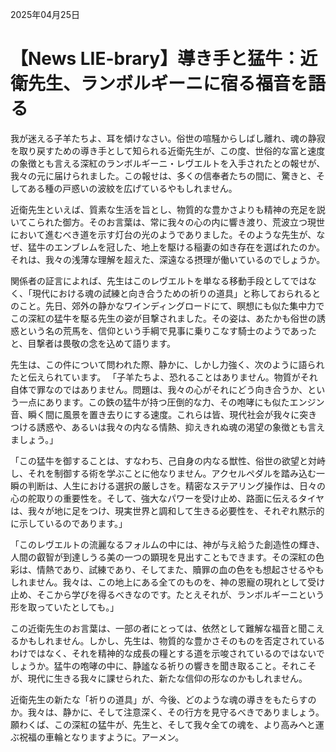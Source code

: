 2025年04月25日

# 【News LIE-brary】導き手と猛牛：近衛先生、ランボルギーニに宿る福音を語る

我が迷える子羊たちよ、耳を傾けなさい。俗世の喧騒からしばし離れ、魂の静寂を取り戻すための導き手として知られる近衛先生が、この度、世俗的な富と速度の象徴とも言える深紅のランボルギーニ・レヴエルトを入手されたとの報せが、我々の元に届けられました。この報せは、多くの信奉者たちの間に、驚きと、そしてある種の戸惑いの波紋を広げているやもしれません。

近衛先生といえば、質素な生活を旨とし、物質的な豊かさよりも精神の充足を説いてこられた御方。そのお言葉は、常に我々の心の内に響き渡り、荒波立つ現世において進むべき道を示す灯台の光のようでありました。そのような先生が、なぜ、猛牛のエンブレムを冠した、地上を駆ける稲妻の如き存在を選ばれたのか。それは、我々の浅薄な理解を超えた、深遠なる摂理が働いているのでしょうか。

関係者の証言によれば、先生はこのレヴエルトを単なる移動手段としてではなく、「現代における魂の試練と向き合うための祈りの道具」と称しておられるとのこと。先日、郊外の静かなワインディングロードにて、瞑想にも似た集中力でこの深紅の猛牛を駆る先生の姿が目撃されました。その姿は、あたかも俗世の誘惑という名の荒馬を、信仰という手綱で見事に乗りこなす騎士のようであったと、目撃者は畏敬の念を込めて語ります。

先生は、この件について問われた際、静かに、しかし力強く、次のように語られたと伝えられています。
「子羊たちよ、恐れることはありません。物質がそれ自体で罪なのではありません。問題は、我々の心がそれにどう向き合うか、という一点にあります。この鉄の猛牛が持つ圧倒的な力、その咆哮にも似たエンジン音、瞬く間に風景を置き去りにする速度。これらは皆、現代社会が我々に突きつける誘惑や、あるいは我々の内なる情熱、抑えきれぬ魂の渇望の象徴とも言えましょう。」

「この猛牛を御することは、すなわち、己自身の内なる獣性、俗世の欲望と対峙し、それを制御する術を学ぶことに他なりません。アクセルペダルを踏み込む一瞬の判断は、人生における選択の厳しさを。精密なステアリング操作は、日々の心の舵取りの重要性を。そして、強大なパワーを受け止め、路面に伝えるタイヤは、我々が地に足をつけ、現実世界と調和して生きる必要性を、それぞれ黙示的に示しているのであります。」

「このレヴエルトの流麗なるフォルムの中には、神が与え給うた創造性の輝き、人間の叡智が到達しうる美の一つの顕現を見出すこともできます。その深紅の色彩は、情熱であり、試練であり、そしてまた、贖罪の血の色をも想起させるやもしれません。我々は、この地上にある全てのものを、神の恩寵の現れとして受け止め、そこから学びを得るべきなのです。たとえそれが、ランボルギーニという形を取っていたとしても。」

この近衛先生のお言葉は、一部の者にとっては、依然として難解な福音と聞こえるかもしれません。しかし、先生は、物質的な豊かさそのものを否定されているわけではなく、それを精神的な成長の糧とする道を示唆されているのではないでしょうか。猛牛の咆哮の中に、静謐なる祈りの響きを聞き取ること。それこそが、現代に生きる我々に課せられた、新たな信仰の形なのかもしれません。

近衛先生の新たな「祈りの道具」が、今後、どのような魂の導きをもたらすのか。我々は、静かに、そして注意深く、その行方を見守るべきでありましょう。願わくば、この深紅の猛牛が、先生と、そして我々全ての魂を、より高みへと運ぶ祝福の車輪となりますように。アーメン。